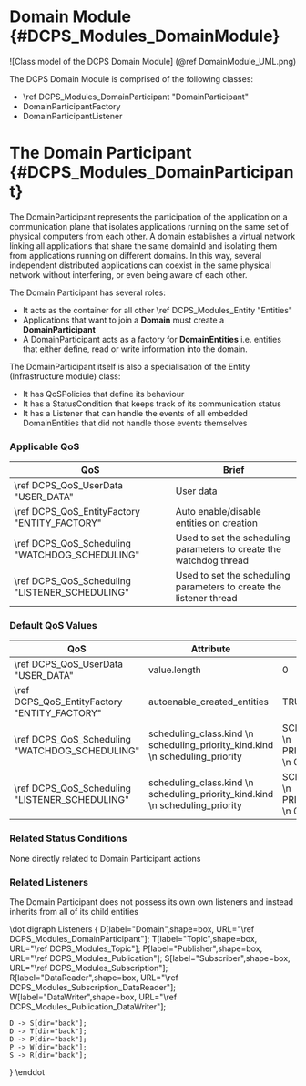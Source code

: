Domain Module              {#DCPS_Modules_DomainModule}
==============

![Class model of the DCPS Domain Module] (@ref DomainModule_UML.png)

The DCPS Domain Module is comprised of the following classes:
- \ref DCPS_Modules_DomainParticipant "DomainParticipant"
- DomainParticipantFactory
- DomainParticipantListener

The Domain Participant     {#DCPS_Modules_DomainParticipant}
=======================
The DomainParticipant represents the participation of the application on
a communication plane that isolates applications running on the same
set of physical computers from each other. A domain establishes a virtual
network linking all applications that share the same domainId and isolating
them from applications running on different domains. In this way, several
independent distributed applications can coexist in the same physical
network without interfering, or even being aware of each other.

The Domain Participant has several roles:

- It acts as the container for all other \ref DCPS_Modules_Entity "Entities"
- Applications that want to join a **Domain** must create a **DomainParticipant**
- A DomainParticipant acts as a factory for **DomainEntities** i.e. entities that either define, read or write information into the domain.

The DomainParticipant itself is also a specialisation of the Entity (Infrastructure module) class:
- It has QoSPolicies that define its behaviour
- It has a StatusCondition that keeps track of its communication status
- It has a Listener that can handle the events of all embedded DomainEntities that did not handle those events themselves


### Applicable QoS

QoS      | Brief
---------|---------
\ref DCPS_QoS_UserData "USER_DATA"                | User data
\ref DCPS_QoS_EntityFactory "ENTITY_FACTORY"      | Auto enable/disable entities on creation
\ref DCPS_QoS_Scheduling "WATCHDOG_SCHEDULING"    | Used to set the scheduling parameters to create the watchdog thread
\ref DCPS_QoS_Scheduling "LISTENER_SCHEDULING"    | Used to set the scheduling parameters to create the listener thread

### Default QoS Values

|QoS                                                    | Attribute                     | Value|
|-------------------------------------------------------|-------------------------------|------|
|\ref DCPS_QoS_UserData "USER_DATA"                     | value.length                  | 0    |
|\ref DCPS_QoS_EntityFactory "ENTITY_FACTORY"           | autoenable_created_entities   | TRUE |
|\ref DCPS_QoS_Scheduling "WATCHDOG_SCHEDULING"         | scheduling_class.kind \n scheduling_priority_kind.kind \n scheduling_priority | SCHEDULE_DEFAULT \n PRIORITY_RELATIVE \n 0 |
|\ref DCPS_QoS_Scheduling "LISTENER_SCHEDULING"         | scheduling_class.kind \n scheduling_priority_kind.kind \n scheduling_priority | SCHEDULE_DEFAULT \n PRIORITY_RELATIVE \n 0 |

### Related Status Conditions

None directly related to Domain Participant actions

### Related Listeners

The Domain Participant does not possess its own own listeners and instead inherits from all of its child entities

\dot
digraph Listeners
{
    D[label="Domain",shape=box, URL="\ref DCPS_Modules_DomainParticipant"];
    T[label="Topic",shape=box, URL="\ref DCPS_Modules_Topic"];
    P[label="Publisher",shape=box, URL="\ref DCPS_Modules_Publication"];
    S[label="Subscriber",shape=box, URL="\ref DCPS_Modules_Subscription"];
    R[label="DataReader",shape=box, URL="\ref DCPS_Modules_Subscription_DataReader"];
    W[label="DataWriter",shape=box, URL="\ref DCPS_Modules_Publication_DataWriter"];

    D -> S[dir="back"];
    D -> T[dir="back"];
    D -> P[dir="back"];
    P -> W[dir="back"];
    S -> R[dir="back"];
}
\enddot
